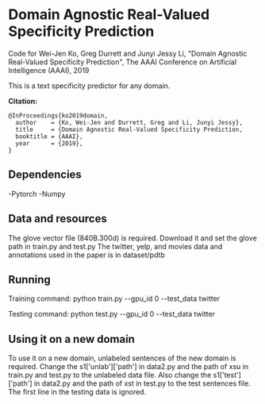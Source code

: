 # Domain Agnostic Real-Valued Specificity Prediction
Code for
Wei-Jen Ko, Greg Durrett and Junyi Jessy Li, "Domain Agnostic Real-Valued Specificity Prediction", The AAAI Conference on Artificial Intelligence (AAAI), 2019

This is a text specificity predictor for any domain. 

**Citation:**
```
@InProceedings{ko2019domain,
  author    = {Ko, Wei-Jen and Durrett, Greg and Li, Junyi Jessy},
  title     = {Domain Agnostic Real-Valued Specificity Prediction,
  booktitle = {AAAI},
  year      = {2019},
}
```


## Dependencies
-Pytorch
-Numpy

## Data and resources
The glove vector file (840B.300d) is required. Download it and set the glove path in train.py and test.py
The twitter, yelp, and movies data and annotations used in the paper is in dataset/pdtb


## Running 
Training command:
python train.py  --gpu_id 0 --test_data twitter

Testing command:
python test.py  --gpu_id 0 --test_data twitter

## Using it on a new domain
To use it on a new domain, unlabeled sentences of the new domain is required.
Change the s1['unlab']['path'] in data2.py and the path of xsu in train.py and test.py to the unlabeled data file.
Also change the s1['test']['path'] in data2.py and the path of xst in test.py to the test sentences file.
The first line in the testing data is ignored.



